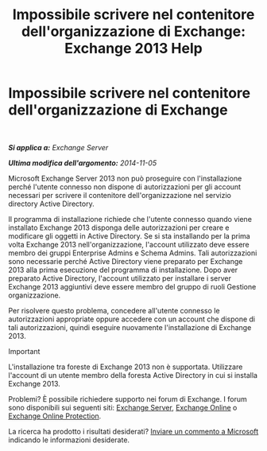 ﻿---
title: "Impossibile scrivere nel contenitore dell'organizzazione di Exchange: Exchange 2013 Help"
TOCTitle: Impossibile scrivere nel contenitore dell'organizzazione di Exchange
ms:assetid: 17c4667b-7db1-4e0a-b824-1f6d51d980a9
ms:mtpsurl: https://technet.microsoft.com/it-it/library/ms.exch.setupreadiness.globalserverinstall(v=EXCHG.150)
ms:contentKeyID: 50480080
ms.date: 05/22/2018
mtps_version: v=EXCHG.150
ms.translationtype: MT
---

# Impossibile scrivere nel contenitore dell'organizzazione di Exchange

 

_**Si applica a:** Exchange Server_

_**Ultima modifica dell'argomento:** 2014-11-05_

Microsoft Exchange Server 2013 non può proseguire con l'installazione perché l'utente connesso non dispone di autorizzazioni per gli account necessari per scrivere il contenitore dell'organizzazione nel servizio directory Active Directory.

Il programma di installazione richiede che l'utente connesso quando viene installato Exchange 2013 disponga delle autorizzazioni per creare e modificare gli oggetti in Active Directory. Se si sta installando per la prima volta Exchange 2013 nell'organizzazione, l'account utilizzato deve essere membro dei gruppi Enterprise Admins e Schema Admins. Tali autorizzazioni sono necessarie perché Active Directory viene preparato per Exchange 2013 alla prima esecuzione del programma di installazione. Dopo aver preparato Active Directory, l'account utilizzato per installare i server Exchange 2013 aggiuntivi deve essere membro del gruppo di ruoli Gestione organizzazione.

Per risolvere questo problema, concedere all'utente connesso le autorizzazioni appropriate oppure accedere con un account che dispone di tali autorizzazioni, quindi eseguire nuovamente l'installazione di Exchange 2013.


> [!IMPORTANT]
> L'installazione tra foreste di Exchange 2013 non è supportata. Utilizzare l'account di un utente membro della foresta Active Directory in cui si installa Exchange 2013.



Problemi? È possibile richiedere supporto nei forum di Exchange. I forum sono disponibili sui seguenti siti: [Exchange Server](https://go.microsoft.com/fwlink/p/?linkid=60612), [Exchange Online](https://go.microsoft.com/fwlink/p/?linkid=267542) o [Exchange Online Protection](https://go.microsoft.com/fwlink/p/?linkid=285351).

La ricerca ha prodotto i risultati desiderati? [Inviare un commento a Microsoft](mailto:exsetuphelpfeedback@microsoft.com?subject=exchange%202013%20setup%20help%20feedback) indicando le informazioni desiderate.

